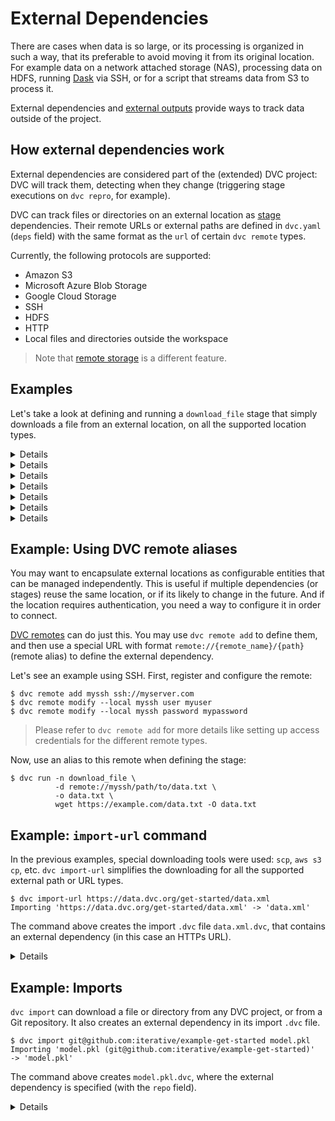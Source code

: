 # External Dependencies

There are cases when data is so large, or its processing is organized in such a
way, that its preferable to avoid moving it from its original location. For
example data on a network attached storage (NAS), processing data on HDFS,
running [Dask](https://dask.org/) via SSH, or for a script that streams data
from S3 to process it.

External dependencies and
[external outputs](/doc/user-guide/managing-external-data) provide ways to track
data outside of the <abbr>project</abbr>.

## How external dependencies work

External <abbr>dependencies</abbr> are considered part of the (extended) DVC
project: DVC will track them, detecting when they change (triggering stage
executions on `dvc repro`, for example).

DVC can track files or directories on an external location as
[stage](/doc/command-reference/run) dependencies. Their remote URLs or external
paths are defined in `dvc.yaml` (`deps` field) with the same format as the `url`
of certain `dvc remote` types.

Currently, the following protocols are supported:

- Amazon S3
- Microsoft Azure Blob Storage
- Google Cloud Storage
- SSH
- HDFS
- HTTP
- Local files and directories outside the <abbr>workspace</abbr>

> Note that [remote storage](/doc/command-reference/remote) is a different
> feature.

## Examples

Let's take a look at defining and running a `download_file` stage that simply
downloads a file from an external location, on all the supported location types.

<details>

### Click for Amazon S3

```dvc
$ dvc run -n download_file \
          -d s3://mybucket/data.txt \
          -o data.txt \
          aws s3 cp s3://mybucket/data.txt data.txt
```

</details>

<details>

### Click for Microsoft Azure Blob Storage

```dvc
$ dvc run -n download_file \
          -d azure://mycontainer/data.txt \
          -o data.txt \
          az storage copy \
                     -d data.json \
                     --source-account-name my-account \
                     --source-container mycontainer \
                     --source-blob data.txt
```

</details>

<details>

### Click for Google Cloud Storage

```dvc
$ dvc run -n download_file \
          -d gs://mybucket/data.txt \
          -o data.txt \
          gsutil cp gs://mybucket/data.txt data.txt
```

</details>

<details>

### Click for SSH

```dvc
$ dvc run -n download_file \
          -d ssh://user@example.com/path/to/data.txt \
          -o data.txt \
          scp user@example.com:/path/to/data.txt data.txt
```

⚠️ DVC requires both SSH and SFTP access to work with remote SSH locations.
Please check that you are able to connect both ways with tools like `ssh` and
`sftp` (GNU/Linux).

> Note that your server's SFTP root might differ from its physical root (`/`).

</details>

<details>

### Click for HDFS

```dvc
$ dvc run -n download_file \
          -d hdfs://user@example.com/data.txt \
          -o data.txt \
          hdfs fs -copyToLocal \
                  hdfs://user@example.com/data.txt data.txt
```

</details>

<details>

### Click for HTTP

> Including HTTPs

```dvc
$ dvc run -n download_file \
          -d https://example.com/data.txt \
          -o data.txt \
          wget https://example.com/data.txt -O data.txt
```

</details>

<details>

### Click for local file system paths

```dvc
$ dvc run -n download_file \
          -d /home/shared/data.txt \
          -o data.txt \
          cp /home/shared/data.txt data.txt
```

</details>

## Example: Using DVC remote aliases

You may want to encapsulate external locations as configurable entities that can
be managed independently. This is useful if multiple dependencies (or stages)
reuse the same location, or if its likely to change in the future. And if the
location requires authentication, you need a way to configure it in order to
connect.

[DVC remotes](/doc/command-reference/remote) can do just this. You may use
`dvc remote add` to define them, and then use a special URL with format
`remote://{remote_name}/{path}` (remote alias) to define the external
dependency.

Let's see an example using SSH. First, register and configure the remote:

```dvc
$ dvc remote add myssh ssh://myserver.com
$ dvc remote modify --local myssh user myuser
$ dvc remote modify --local myssh password mypassword
```

> Please refer to `dvc remote add` for more details like setting up access
> credentials for the different remote types.

Now, use an alias to this remote when defining the stage:

```dvc
$ dvc run -n download_file \
          -d remote://myssh/path/to/data.txt \
          -o data.txt \
          wget https://example.com/data.txt -O data.txt
```

## Example: `import-url` command

In the previous examples, special downloading tools were used: `scp`,
`aws s3 cp`, etc. `dvc import-url` simplifies the downloading for all the
supported external path or URL types.

```dvc
$ dvc import-url https://data.dvc.org/get-started/data.xml
Importing 'https://data.dvc.org/get-started/data.xml' -> 'data.xml'
```

The command above creates the import `.dvc` file `data.xml.dvc`, that contains
an external dependency (in this case an HTTPs URL).

<details>

### Expand to see resulting `.dvc` file

```yaml
# ...
deps:
  - etag: '"f432e270cd634c51296ecd2bc2f5e752-5"'
    path: https://data.dvc.org/get-started/data.xml
outs:
  - md5: a304afb96060aad90176268345e10355
    path: data.xml
    cache: true
    metric: false
    persist: false
```

DVC checks the headers returned by the server, looking for an
[HTTP ETag](https://en.wikipedia.org/wiki/HTTP_ETag) or a
[Content-MD5](https://tools.ietf.org/html/rfc1864) header, and uses it to
determine whether the source has changed and we need to download the file again.

</details>

## Example: Imports

`dvc import` can download a file or directory from any <abbr>DVC project</abbr>,
or from a Git repository. It also creates an external dependency in its import
`.dvc` file.

```dvc
$ dvc import git@github.com:iterative/example-get-started model.pkl
Importing 'model.pkl (git@github.com:iterative/example-get-started)'
-> 'model.pkl'
```

The command above creates `model.pkl.dvc`, where the external dependency is
specified (with the `repo` field).

<details>

### Expand to see resulting `.dvc` file

```yaml
# ...
deps:
  - path: model.pkl
    repo:
      url: git@github.com:iterative/example-get-started
      rev_lock: 6c73875a5f5b522f90b5afa9ab12585f64327ca7
outs:
  - md5: 3863d0e317dee0a55c4e59d2ec0eef33
    path: model.pkl
    cache: true
    metric: false
    persist: false
```

The `url` and `rev_lock` subfields under `repo` are used to save the origin and
[version](https://git-scm.com/docs/revisions) of the dependency, respectively.

</details>
